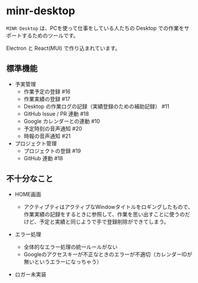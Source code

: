 # minr-desktop

`MINR Desktop` は、PCを使って仕事をしている人たちの Desktop での作業をサポートするためのツールです。

Electron と React(MUI) で作り込まれています。

## 標準機能

- 予実管理
    - 作業予定の登録 #16
    - 作業実績の登録 #17
    - Desktop の作業ログの記録（実績登録のための補助記録） #11
    - GitHub Issue / PR 連動 #18
    - Google カレンダーとの連動 #10
    - 予定時刻の音声通知 #20
    - 時報の音声通知 #21
- プロジェクト管理
    - プロジェクトの登録 #19
    - GitHub 連動 #18

## 不十分なこと

- HOME画面
    - アクティブティはアクティブなWindowタイトルをロギングしたもので、作業実績の記録をするときに参照して、作業を思い出すことに使うのだけど、予定と実績と同じようで手で登録削除ができてしまう。

- エラー処理
    - 全体的なエラー処理の統一ルールがない
    - Googleのアクセスキーが不正なときのエラーが不適切（カレンダーIDが無いというエラーになっちゃう）
- ロガー未実装

